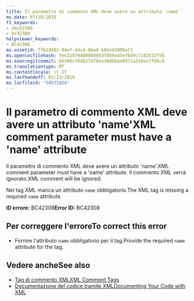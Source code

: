 ```yaml
---
title: Il parametro di commento XML deve avere un attributo 'name'
ms.date: 07/20/2015
f1_keywords:
- vbc42308
- bc42308
helpviewer_keywords:
- BC42308
ms.assetid: ff619982-84ef-44c4-8be0-b65e43099af1
ms.openlocfilehash: fee2297940986d693f8b9a43ef699c7183532f56
ms.sourcegitcommit: 6b308cf6d627d78ee36dbbae8972a310ac7fd6c8
ms.translationtype: MT
ms.contentlocale: it-IT
ms.lasthandoff: 01/23/2019
ms.locfileid: "54572424"
---
```

# <a name="xml-comment-parameter-must-have-a-name-attribute"></a><span data-ttu-id="ef33c-102">Il parametro di commento XML deve avere un attributo 'name'</span><span class="sxs-lookup"><span data-stu-id="ef33c-102">XML comment parameter must have a 'name' attribute</span></span>
<span data-ttu-id="ef33c-103">Il parametro di commento XML deve avere un attributo 'name'.</span><span class="sxs-lookup"><span data-stu-id="ef33c-103">XML comment parameter must have a 'name' attribute.</span></span> <span data-ttu-id="ef33c-104">Il commento XML verrà ignorato.</span><span class="sxs-lookup"><span data-stu-id="ef33c-104">XML comment will be ignored.</span></span>  
  
 <span data-ttu-id="ef33c-105">Nel tag XML manca un attributo `name` obbligatorio.</span><span class="sxs-lookup"><span data-stu-id="ef33c-105">The XML tag is missing a required `name` attribute.</span></span>  
  
 <span data-ttu-id="ef33c-106">**ID errore:** BC42308</span><span class="sxs-lookup"><span data-stu-id="ef33c-106">**Error ID:** BC42308</span></span>  
  
## <a name="to-correct-this-error"></a><span data-ttu-id="ef33c-107">Per correggere l'errore</span><span class="sxs-lookup"><span data-stu-id="ef33c-107">To correct this error</span></span>  
  
-   <span data-ttu-id="ef33c-108">Fornire l'attributo `name` obbligatorio per il tag.</span><span class="sxs-lookup"><span data-stu-id="ef33c-108">Provide the required `name` attribute for the tag.</span></span>  
  
## <a name="see-also"></a><span data-ttu-id="ef33c-109">Vedere anche</span><span class="sxs-lookup"><span data-stu-id="ef33c-109">See also</span></span>
- [<span data-ttu-id="ef33c-110">Tag di commento XML</span><span class="sxs-lookup"><span data-stu-id="ef33c-110">XML Comment Tags</span></span>](../../visual-basic/language-reference/xmldoc/index.md)
- [<span data-ttu-id="ef33c-111">Documentazione del codice tramite XML</span><span class="sxs-lookup"><span data-stu-id="ef33c-111">Documenting Your Code with XML</span></span>](../../visual-basic/programming-guide/program-structure/documenting-your-code-with-xml.md)
